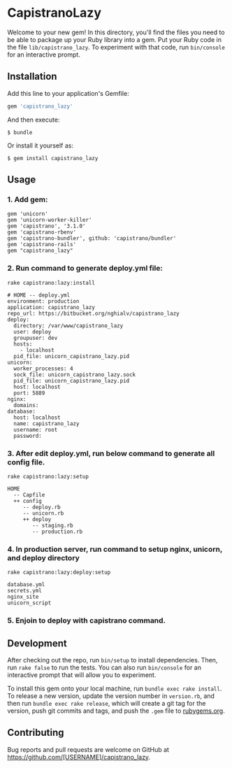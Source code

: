 # CapistranoLazy

Welcome to your new gem! In this directory, you'll find the files you need to be able to package up your Ruby library into a gem. Put your Ruby code in the file `lib/capistrano_lazy`. To experiment with that code, run `bin/console` for an interactive prompt.


## Installation

Add this line to your application's Gemfile:

```ruby
gem 'capistrano_lazy'
```

And then execute:

    $ bundle

Or install it yourself as:

    $ gem install capistrano_lazy

## Usage

### 1. Add gem:

```
gem 'unicorn'
gem 'unicorn-worker-killer'
gem 'capistrano', '3.1.0'
gem 'capistrano-rbenv'
gem 'capistrano-bundler', github: 'capistrano/bundler'
gem 'capistrano-rails'
gem "capistrano_lazy"
```

### 2. Run command to generate deploy.yml file:

```
rake capistrano:lazy:install
```

```
# HOME -- deploy.yml
environment: production
application: capistrano_lazy
repo_url: https://bitbucket.org/nghialv/capistrano_lazy
deploy:
  directory: /var/www/capistrano_lazy
  user: deploy
  groupuser: dev
  hosts: 
    - localhost
  pid_file: unicorn_capistrano_lazy.pid
unicorn:
  worker_processes: 4
  sock_file: unicorn_capistrano_lazy.sock
  pid_file: unicorn_capistrano_lazy.pid
  host: localhost
  port: 5889
nginx:
  domains: 
database:
  host: localhost
  name: capistrano_lazy
  username: root
  password:
```

### 3. After edit deploy.yml, run below command to generate all config file.

```
rake capistrano:lazy:setup
```

```
HOME 
  -- Capfile
  ++ config
     -- deploy.rb
     -- unicorn.rb
     ++ deploy
        -- staging.rb
        -- production.rb
```

### 4. In production server, run command to setup nginx, unicorn, and deploy directory

```
rake capistrano:lazy:deploy:setup
```

```
database.yml
secrets.yml
nginx_site
unicorn_script
```
### 5. Enjoin to deploy with capistrano command.

## Development

After checking out the repo, run `bin/setup` to install dependencies. Then, run `rake false` to run the tests. You can also run `bin/console` for an interactive prompt that will allow you to experiment.

To install this gem onto your local machine, run `bundle exec rake install`. To release a new version, update the version number in `version.rb`, and then run `bundle exec rake release`, which will create a git tag for the version, push git commits and tags, and push the `.gem` file to [rubygems.org](https://rubygems.org).

## Contributing

Bug reports and pull requests are welcome on GitHub at https://github.com/[USERNAME]/capistrano_lazy.
